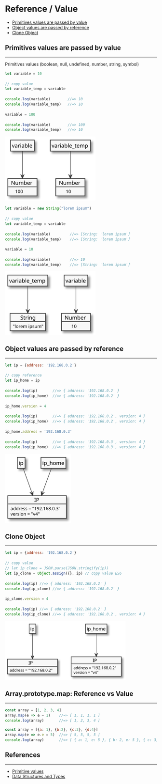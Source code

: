 # Reference / Value

* [Primitives values are passed by value](#primitives-values-are-passed-by-value)
* [Object values are passed by reference](#object-values-are-passed-by-reference)
* [Clone Object](#clone-object)

## Primitives values are passed by value
---

Primitives values (boolean, null, undefined, number, string, symbol)

```js
let variable = 10

// copy value
let variable_temp = variable

console.log(variable)        //=> 10
console.log(variable_temp)   //=> 10

variable = 100

console.log(variable)        //=> 100
console.log(variable_temp)   //=> 10
```

<img src="assets/object-value-number.svg" alt="Point Object" width="300">

```js
let variable = new String("lorem ipsum")

// copy value
let variable_temp = variable

console.log(variable)         //=> [String: 'lorem ipsum']
console.log(variable_temp)    //=> [String: 'lorem ipsum']

variable = 10

console.log(variable)         //=> 10
console.log(variable_temp)    //=> [String: 'lorem ipsum']
```

<img src="assets/object-value-string.svg" alt="Point Object" width="300">

## Object values are passed by reference
---

```js
let ip = {address: '192.168.0.2'}

// copy reference
let ip_home = ip

console.log(ip)       //=> { address: '192.168.0.2' }
console.log(ip_home)  //=> { address: '192.168.0.2' }

ip_home.version = 4

console.log(ip)       //=> { address: '192.168.0.2', version: 4 }
console.log(ip_home)  //=> { address: '192.168.0.2', version: 4 }

ip_home.address = '192.168.0.3'

console.log(ip)       //=> { address: '192.168.0.3', version: 4 }
console.log(ip_home)  //=> { address: '192.168.0.3', version: 4 }
```

<img src="assets/object-reference.svg" alt="Point Object" width="220">

## Clone Object
---

```js
let ip = {address: '192.168.0.2'}

// copy value
// let ip_clone = JSON.parse(JSON.stringify(ip))
let ip_clone = Object.assign({}, ip) // copy value ES6

console.log(ip) //=> { address: '192.168.0.2' }
console.log(ip_clone) //=> { address: '192.168.0.2' }

ip_clone.version = 4

console.log(ip) //=> { address: '192.168.0.2' }
console.log(ip_clone) //=> { address: '192.168.0.2', version: 4 }
```

<img src="assets/object-clone.svg" alt="Point Object" width="400">

## Array.prototype.map: Reference vs Value
---

```js
const array = [1, 2, 3, 4]
array.map(e => e = 1)    //=> [ 1, 1, 1, 1 ]
console.log(array)       //=> [ 1, 2, 3, 4 ]
```

```js
const array = [{a: 1}, {b:2}, {c:3}, {d:4}]
array.map(e => e.e = 5)  //=> [ 5, 5, 5, 5 ]
console.log(array)       //=> [ { a: 1, e: 5 }, { b: 2, e: 5 }, { c: 3, e: 5 }, { d: 4, e: 5 } ]
```

## References
---

* [Primitive values](https://developer.mozilla.org/en-US/docs/Web/JavaScript/Data_structures#Primitive_values)
* [Data Structures and Types](https://developer.mozilla.org/en-US/docs/Web/JavaScript/Guide/Grammar_and_Types#Data_structures_and_types)
